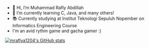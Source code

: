 - 👋 Hi, I’m Muhammad Rafly Abdillah
- 🌱 I’m currently learning C, Java, and many others!
- 📚 Currently studying at Institut Teknologi Sepuluh Nopember on Informatics Engineering Course
- I'm an avid rythm game and gacha gamer :)

[![mraflya1204's GitHub stats](https://github-readme-stats.vercel.app/api/top-langs/?username=mraflya1204)](https://github.com/anuraghazra/github-readme-stats)

<!---
mraflya1204/mraflya1204 is a ✨ special ✨ repository because its `README.md` (this file) appears on your GitHub profile.
You can click the Preview link to take a look at your changes.
--->
